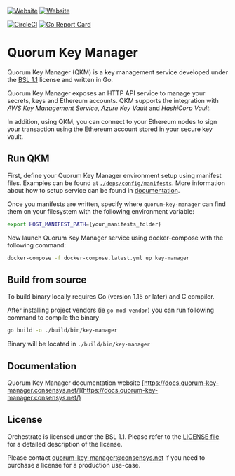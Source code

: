 [![Website](https://img.shields.io/website?label=documentation&url=https%3A%2F%2Fdocs.quorum-key-manager.consensys.net%2F)](https://docs.quorum-key-manager.consensys.net/)
[![Website](https://img.shields.io/website?url=https%3A%2F%2Fconsensys.net%2Fquorum%2F)](https://consensys.net/quorum/)

[![CircleCI](https://img.shields.io/circleci/build/gh/ConsenSys/quorum-key-manager?token=7062612dcd5a98913aa1b330ae48b6a527be52eb)](https://circleci.com/gh/ConsenSys/quorum-key-manager)
[![Go Report Card](https://goreportcard.com/badge/github.com/ConsenSys/quorum-key-manager)](https://goreportcard.com/report/github.com/ConsenSys/quorum-key-manager)

# Quorum Key Manager
Quorum Key Manager (QKM) is a key management service developed under the [BSL 1.1](LICENSE) license and written in Go. 

Quorum Key Manager exposes an HTTP API service to manage your secrets, keys and Ethereum accounts. QKM supports the integration with
*AWS Key Management Service*, *Azure Key Vault* and *HashiCorp Vault*. 

In addition, using QKM, you can connect to your Ethereum nodes to sign your transaction using the Ethereum account stored in your secure key vault.

## Run QKM

First, define your Quorum Key Manager environment setup using manifest files.
Examples can be found at [`./deps/config/manifests`](./deps/config/manifests). 
More information about how to setup service can be found in [documentation](#documentation).

Once you manifests are written, specify where `quorum-key-manager` can find them on your filesystem
with the following environment variable: 

```bash
export HOST_MANIFEST_PATH={your_manifests_folder}
```
 
Now launch Quorum Key Manager service using docker-compose with the following command:

```bash
docker-compose -f docker-compose.latest.yml up key-manager
```

## Build from source

To build binary locally requires Go (version 1.15 or later) and C compiler. 

After installing project vendors (ie `go mod vendor`) you can run following command to compile the binary

```bash
go build -o ./build/bin/key-manager
```

Binary will be located in `./build/bin/key-manager`

## Documentation

Quorum Key Manager documentation website [https://docs.quorum-key-manager.consensys.net/](https://docs.quorum-key-manager.consensys.net/) 
 
## License

Orchestrate is licensed under the BSL 1.1. Please refer to the [LICENSE file](LICENSE) for a detailed description of the license.

Please contact [quorum-key-manager@consensys.net](mailto:quorum-key-manager@consensys.net) if you need to purchase a license for a production use-case.  

